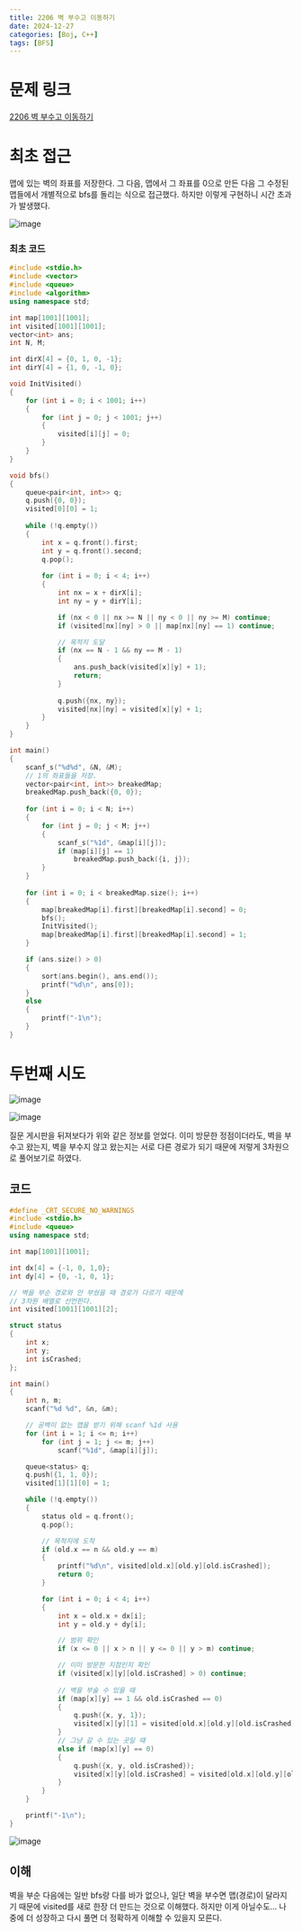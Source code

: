 ```yaml
---
title: 2206 벽 부수고 이동하기
date: 2024-12-27
categories: [Boj, C++]
tags: [BFS]
---
```

# 문제 링크

[2206 벽 부수고 이동하기](https://www.acmicpc.net/problem/2206)

# 최초 접근

맵에 있는 벽의 좌표를 저장한다. 그 다음, 맵에서 그 좌표를 0으로 만든 다음 그 수정된 맵들에서 개별적으로 bfs를 돌리는 식으로 접근했다. 하지만 이렇게 구현하니 시간 초과가 발생했다.

![image](https://github.com/user-attachments/assets/971851fe-7a6c-4274-9216-513c4033b559)


### 최초 코드

```cpp
#include <stdio.h>
#include <vector>
#include <queue>
#include <algorithm>
using namespace std;

int map[1001][1001];
int visited[1001][1001];
vector<int> ans;
int N, M;

int dirX[4] = {0, 1, 0, -1};
int dirY[4] = {1, 0, -1, 0};

void InitVisited()
{
    for (int i = 0; i < 1001; i++)
    {
        for (int j = 0; j < 1001; j++)
        {
            visited[i][j] = 0;
        }
    }
}

void bfs()
{
    queue<pair<int, int>> q;
    q.push({0, 0});
    visited[0][0] = 1;
    
    while (!q.empty())
    {
        int x = q.front().first;
        int y = q.front().second;
        q.pop();
        
        for (int i = 0; i < 4; i++)
        {
            int nx = x + dirX[i];
            int ny = y + dirY[i];

            if (nx < 0 || nx >= N || ny < 0 || ny >= M) continue;
            if (visited[nx][ny] > 0 || map[nx][ny] == 1) continue;

            // 목적지 도달
            if (nx == N - 1 && ny == M - 1)
            {
                ans.push_back(visited[x][y] + 1);
                return;
            }
            
            q.push({nx, ny});
            visited[nx][ny] = visited[x][y] + 1;
        }
    }
}

int main()
{
    scanf_s("%d%d", &N, &M);
    // 1의 좌표들을 저장.
    vector<pair<int, int>> breakedMap;
    breakedMap.push_back({0, 0});
    
    for (int i = 0; i < N; i++)
    {
        for (int j = 0; j < M; j++)
        {
            scanf_s("%1d", &map[i][j]);
            if (map[i][j] == 1)
                breakedMap.push_back({i, j});
        }
    }
    
    for (int i = 0; i < breakedMap.size(); i++)
    {
        map[breakedMap[i].first][breakedMap[i].second] = 0;
        bfs();
        InitVisited();
        map[breakedMap[i].first][breakedMap[i].second] = 1;
    }

    if (ans.size() > 0)
    {
        sort(ans.begin(), ans.end());
        printf("%d\n", ans[0]);
    }
    else
    {
        printf("-1\n");
    }
}
```

# 두번째 시도

![image](https://github.com/user-attachments/assets/137c225c-a759-453f-90a9-94cf3ac913cc)

![image](https://github.com/user-attachments/assets/f6c3e815-3d18-40c9-b313-cb4d34e6f282)

질문 게시판을 뒤져보다가 위와 같은 정보를 얻었다. 이미 방문한 정점이더라도, 벽을 부수고 왔는지, 벽을 부수지 않고 왔는지는 서로 다른 경로가 되기 때문에 저렇게  3차원으로 풀어보기로 하였다.

## 코드

```cpp
#define _CRT_SECURE_NO_WARNINGS
#include <stdio.h>
#include <queue>
using namespace std;

int map[1001][1001];

int dx[4] = {-1, 0, 1,0};
int dy[4] = {0, -1, 0, 1};

// 벽을 부순 경로와 안 부쉈을 때 경로가 다르기 때문에
// 3차원 배열로 선언한다. 
int visited[1001][1001][2];

struct status
{
    int x;
    int y;
    int isCrashed;
};

int main()
{
    int n, m;
    scanf("%d %d", &n, &m);

    // 공백이 없는 맵을 받기 위해 scanf %1d 사용
    for (int i = 1; i <= n; i++)
        for (int j = 1; j <= m; j++)
            scanf("%1d", &map[i][j]);

    queue<status> q;
    q.push({1, 1, 0});
    visited[1][1][0] = 1;

    while (!q.empty())
    {
        status old = q.front();
        q.pop();

        // 목적지에 도착
        if (old.x == n && old.y == m)
        {
            printf("%d\n", visited[old.x][old.y][old.isCrashed]);
            return 0;
        }

        for (int i = 0; i < 4; i++)
        {
            int x = old.x + dx[i];
            int y = old.y + dy[i];

            // 범위 확인
            if (x <= 0 || x > n || y <= 0 || y > m) continue;

            // 이미 방문한 지점인지 확인
            if (visited[x][y][old.isCrashed] > 0) continue;
            
            // 벽을 부술 수 있을 때
            if (map[x][y] == 1 && old.isCrashed == 0)
            {
                q.push({x, y, 1});
                visited[x][y][1] = visited[old.x][old.y][old.isCrashed]  + 1;
            }
            // 그냥 갈 수 있는 곳일 때
            else if (map[x][y] == 0)
            {
                q.push({x, y, old.isCrashed});
                visited[x][y][old.isCrashed] = visited[old.x][old.y][old.isCrashed] + 1;
            }
        }
    }

    printf("-1\n");
}
```

![image](https://github.com/user-attachments/assets/c4c227a2-09fc-47e3-ab11-3247ae63add8)

## 이해

벽을 부순 다음에는 일반 bfs랑 다를 바가 없으나, 일단 벽을 부수면 맵(경로)이 달라지기 때문에 visited를 새로 한장 더 만드는 것으로 이해했다. 하지만 이게 아닐수도… 나중에 더 성장하고 다시 풀면 더 정확하게 이해할 수 있을지 모른다.
